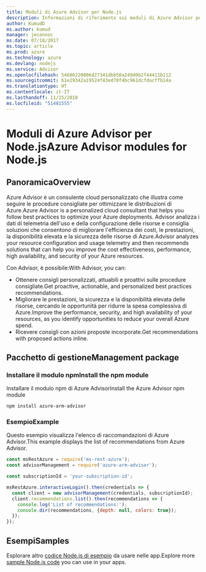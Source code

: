 ```yaml
---
title: Moduli di Azure Advisor per Node.js
description: Informazioni di riferimento sui moduli di Azure Advisor per Node.js
author: KumudD
ms.author: kumud
manager: jeconnoc
ms.date: 07/18/2017
ms.topic: article
ms.prod: azure
ms.technology: azure
ms.devlang: nodejs
ms.service: Advisor
ms.openlocfilehash: 54686220006d27341dbb50a249d0b2f44411b112
ms.sourcegitcommit: b1e29342a19524f43ed70f4bc961dcfdacffb14a
ms.translationtype: HT
ms.contentlocale: it-IT
ms.lasthandoff: 11/15/2018
ms.locfileid: "51481555"
---
```

# <a name="azure-advisor-modules-for-nodejs"></a><span data-ttu-id="1aaa8-103">Moduli di Azure Advisor per Node.js</span><span class="sxs-lookup"><span data-stu-id="1aaa8-103">Azure Advisor modules for Node.js</span></span>

## <a name="overview"></a><span data-ttu-id="1aaa8-104">Panoramica</span><span class="sxs-lookup"><span data-stu-id="1aaa8-104">Overview</span></span>

<span data-ttu-id="1aaa8-105">Azure Advisor è un consulente cloud personalizzato che illustra come seguire le procedure consigliate per ottimizzare le distribuzioni di Azure.</span><span class="sxs-lookup"><span data-stu-id="1aaa8-105">Azure Advisor is a personalized cloud consultant that helps you follow best practices to optimize your Azure deployments.</span></span> <span data-ttu-id="1aaa8-106">Advisor analizza i dati di telemetria dell'uso e della configurazione delle risorse e consiglia soluzioni che consentono di migliorare l'efficienza dei costi, le prestazioni, la disponibilità elevata e la sicurezza delle risorse di Azure.</span><span class="sxs-lookup"><span data-stu-id="1aaa8-106">Advisor analyzes your resource configuration and usage telemetry and then recommends solutions that can help you improve the cost effectiveness, performance, high availability, and security of your Azure resources.</span></span>

<span data-ttu-id="1aaa8-107">Con Advisor, è possibile:</span><span class="sxs-lookup"><span data-stu-id="1aaa8-107">With Advisor, you can:</span></span>
- <span data-ttu-id="1aaa8-108">Ottenere consigli personalizzati, attuabili e proattivi sulle procedure consigliate.</span><span class="sxs-lookup"><span data-stu-id="1aaa8-108">Get proactive, actionable, and personalized best practices recommendations.</span></span>
- <span data-ttu-id="1aaa8-109">Migliorare le prestazioni, la sicurezza e la disponibilità elevata delle risorse, cercando le opportunità per ridurre la spesa complessiva di Azure.</span><span class="sxs-lookup"><span data-stu-id="1aaa8-109">Improve the performance, security, and high availability of your resources, as you identify opportunities to reduce your overall Azure spend.</span></span>
- <span data-ttu-id="1aaa8-110">Ricevere consigli con azioni proposte incorporate.</span><span class="sxs-lookup"><span data-stu-id="1aaa8-110">Get recommendations with proposed actions inline.</span></span>

## <a name="management-package"></a><span data-ttu-id="1aaa8-111">Pacchetto di gestione</span><span class="sxs-lookup"><span data-stu-id="1aaa8-111">Management package</span></span>

### <a name="install-the-npm-module"></a><span data-ttu-id="1aaa8-112">Installare il modulo npm</span><span class="sxs-lookup"><span data-stu-id="1aaa8-112">Install the npm module</span></span>

<span data-ttu-id="1aaa8-113">Installare il modulo npm di Azure Advisor</span><span class="sxs-lookup"><span data-stu-id="1aaa8-113">Install the Azure Advisor npm module</span></span>

```bash
npm install azure-arm-advisor
```

### <a name="example"></a><span data-ttu-id="1aaa8-114">Esempio</span><span class="sxs-lookup"><span data-stu-id="1aaa8-114">Example</span></span>

<span data-ttu-id="1aaa8-115">Questo esempio visualizza l'elenco di raccomandazioni di Azure Advisor.</span><span class="sxs-lookup"><span data-stu-id="1aaa8-115">This example displays the list of recommendations from Azure Advisor.</span></span>

```javascript
const msRestAzure = require('ms-rest-azure');
const advisorManagement = require('azure-arm-advisor');

const subscriptionId = 'your-subscription-id';

msRestAzure.interactiveLogin().then(credentials => {
  const client = new advisorManagement(credentials, subscriptionId);
  client.recommendations.list().then(recommendations => {
    console.log('List of recommendations:');
    console.dir(recommendations, {depth: null, colors: true});
  });
});
```

## <a name="samples"></a><span data-ttu-id="1aaa8-116">Esempi</span><span class="sxs-lookup"><span data-stu-id="1aaa8-116">Samples</span></span>

<span data-ttu-id="1aaa8-117">Esplorare altro [codice Node.js di esempio](https://azure.microsoft.com/resources/samples/?platform=nodejs) da usare nelle app.</span><span class="sxs-lookup"><span data-stu-id="1aaa8-117">Explore more [sample Node.js code](https://azure.microsoft.com/resources/samples/?platform=nodejs) you can use in your apps.</span></span>
